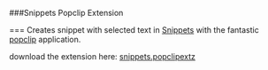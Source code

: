 ###Snippets Popclip Extension

===
Creates snippet with selected text in [Snippets](http://www.snippetsapp.com) with the fantastic [popclip](http://pilotmoon.com/popclip/) application.

download the extension here: [snippets.popclipextz](https://github.com/alxstu/snippets-popclip-extention/blob/master/snippets.popclipextz?raw=true)